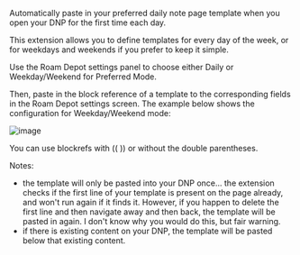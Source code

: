 Automatically paste in your preferred daily note page template when you open your DNP for the first time each day.

This extension allows you to define templates for every day of the week, or for weekdays and weekends if you prefer to keep it simple.

Use the Roam Depot settings panel to choose either Daily or Weekday/Weekend for Preferred Mode.

Then, paste in the block reference of a template to the corresponding fields in the Roam Depot settings screen. The example below shows the configuration for Weekday/Weekend mode:

![image](https://user-images.githubusercontent.com/6857790/221770057-f2adeb75-f89c-4687-baf8-9c1b6a14156b.png)

You can use blockrefs with (( )) or without the double parentheses.

Notes:
- the template will only be pasted into your DNP once... the extension checks if the first line of your template is present on the page already, and won't run again if it finds it. However, if you happen to delete the first line and then navigate away and then back, the template will be pasted in again. I don't know why you would do this, but fair warning.
- if there is existing content on your DNP, the template will be pasted below that existing content.
